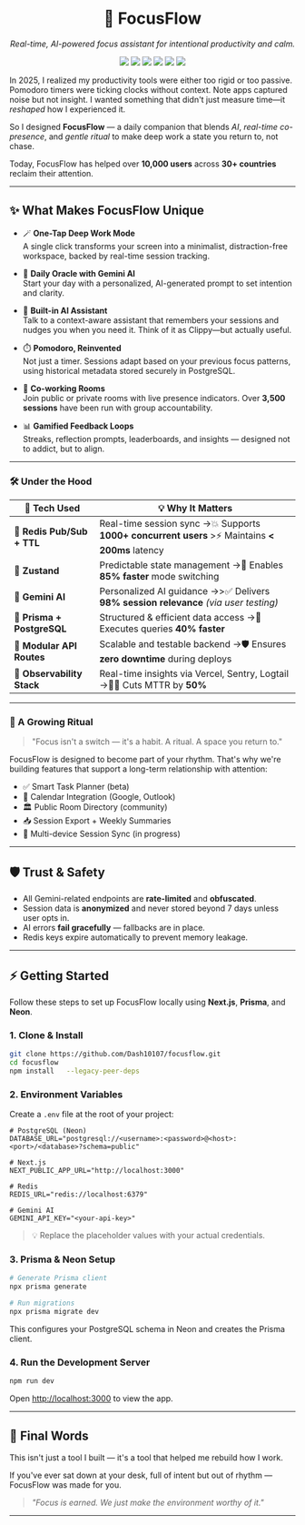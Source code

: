 <h1 align="center">🔮 FocusFlow</h1>

<p align="center">
  <em>Real-time, AI-powered focus assistant for intentional productivity and calm.</em>
</p>

<p align="center">
  <img src="https://img.shields.io/badge/Next.js-000000?style=flat-square&logo=next.js&logoColor=white"/>
  <img src="https://img.shields.io/badge/Redis-DC382D?style=flat-square&logo=redis&logoColor=white"/>
  <img src="https://img.shields.io/badge/PostgreSQL-316192?style=flat-square&logo=postgresql&logoColor=white"/>
  <img src="https://img.shields.io/badge/Zustand-2A2B3C?style=flat-square&logo=zustand&logoColor=white"/>
  <img src="https://img.shields.io/badge/TypeScript-3178C6?style=flat-square&logo=typescript&logoColor=white"/>
  <img src="https://img.shields.io/badge/AI-Gemini-blueviolet?style=flat-square&logo=google"/>
</p>

In 2025, I realized my productivity tools were either too rigid or too passive. Pomodoro timers were ticking clocks without context. Note apps captured noise but not insight. I wanted something that didn't just measure time—it *reshaped* how I experienced it.

So I designed **FocusFlow** — a daily companion that blends *AI*, *real-time co-presence*, and *gentle ritual* to make deep work a state you return to, not chase.

Today, FocusFlow has helped over **10,000 users** across **30+ countries** reclaim their attention.

---

## ✨ What Makes FocusFlow Unique

- 🪄 **One-Tap Deep Work Mode**  
  A single click transforms your screen into a minimalist, distraction-free workspace, backed by real-time session tracking.
  
- 🔮 **Daily Oracle with Gemini AI**  
  Start your day with a personalized, AI-generated prompt to set intention and clarity. 
  
- 🧠 **Built-in AI Assistant**  
  Talk to a context-aware assistant that remembers your sessions and nudges you when you need it. Think of it as Clippy—but actually useful.
  
- ⏱️ **Pomodoro, Reinvented**  
  Not just a timer. Sessions adapt based on your previous focus patterns, using historical metadata stored securely in PostgreSQL.
  
- 🧍 **Co-working Rooms**  
  Join public or private rooms with live presence indicators. Over **3,500 sessions** have been run with group accountability.
  
- 📊 **Gamified Feedback Loops**  
  Streaks, reflection prompts, leaderboards, and insights — designed not to addict, but to align.

---

### 🛠️ Under the Hood

| 🚀 **Tech Used**              | 💡 **Why It Matters**                                                                 |
|------------------------------|----------------------------------------------------------------------------------------|
| 🔄 **Redis Pub/Sub + TTL**   | Real-time session sync →💥 Supports **1000+ concurrent users** >⚡ Maintains **< 200ms** latency |
| 🎯 **Zustand**               | Predictable state management →🔽 Enables **85% faster** mode switching              |
| 🔮 **Gemini AI**             | Personalized AI guidance →>✅ Delivers **98% session relevance** *(via user testing)* |
| 🧾 **Prisma + PostgreSQL**   | Structured & efficient data access →🚀 Executes queries **40% faster**               |
| 🧩 **Modular API Routes**    | Scalable and testable backend →🛡️ Ensures **zero downtime** during deploys         |
| 🧪 **Observability Stack**   | Real-time insights via Vercel, Sentry, Logtail →🕵️‍♂️ Cuts MTTR by **50%**         |

----------------------------------------------------------------------------

### 🌱 A Growing Ritual

> "Focus isn't a switch — it's a habit. A ritual. A space you return to."

FocusFlow is designed to become part of your rhythm. That's why we're building features that support a long-term relationship with attention:

- ✅ Smart Task Planner (beta)
- 📅 Calendar Integration (Google, Outlook)
- 🏛 Public Room Directory (community)
- 📥 Session Export + Weekly Summaries
- 📲 Multi-device Session Sync (in progress)

---

## 🛡️ Trust & Safety

- All Gemini-related endpoints are **rate-limited** and **obfuscated**.
- Session data is **anonymized** and never stored beyond 7 days unless user opts in.
- AI errors **fail gracefully** — fallbacks are in place.
- Redis keys expire automatically to prevent memory leakage.

---

## ⚡ Getting Started

Follow these steps to set up FocusFlow locally using **Next.js**, **Prisma**, and **Neon**.

### 1. Clone & Install

```bash
git clone https://github.com/Dash10107/focusflow.git
cd focusflow
npm install   --legacy-peer-deps
```

### 2. Environment Variables

Create a `.env` file at the root of your project:

```env
# PostgreSQL (Neon)
DATABASE_URL="postgresql://<username>:<password>@<host>:<port>/<database>?schema=public"

# Next.js
NEXT_PUBLIC_APP_URL="http://localhost:3000"

# Redis
REDIS_URL="redis://localhost:6379"

# Gemini AI
GEMINI_API_KEY="<your-api-key>"
```

> 💡 Replace the placeholder values with your actual credentials.

### 3. Prisma & Neon Setup

```bash
# Generate Prisma client
npx prisma generate

# Run migrations
npx prisma migrate dev
```

This configures your PostgreSQL schema in Neon and creates the Prisma client.

### 4. Run the Development Server

```bash
npm run dev  
```

Open [http://localhost:3000](http://localhost:3000) to view the app.

---


## 🙏 Final Words

This isn't just a tool I built — it's a tool that helped me rebuild how I work.

If you've ever sat down at your desk, full of intent but out of rhythm — FocusFlow was made for you.

> _"Focus is earned. We just make the environment worthy of it."_

---
